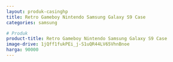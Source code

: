 ```yaml
---
layout: produk-casinghp
title: Retro Gameboy Nintendo Samsung Galaxy S9 Case
categories: samsung

# Produk
product-title: Retro Gameboy Nintendo Samsung Galaxy S9 Case
image-drive: 1jQff1fukPEi_j-S1uQR44LV65VhnBnoe
harga: 90000
---
```


